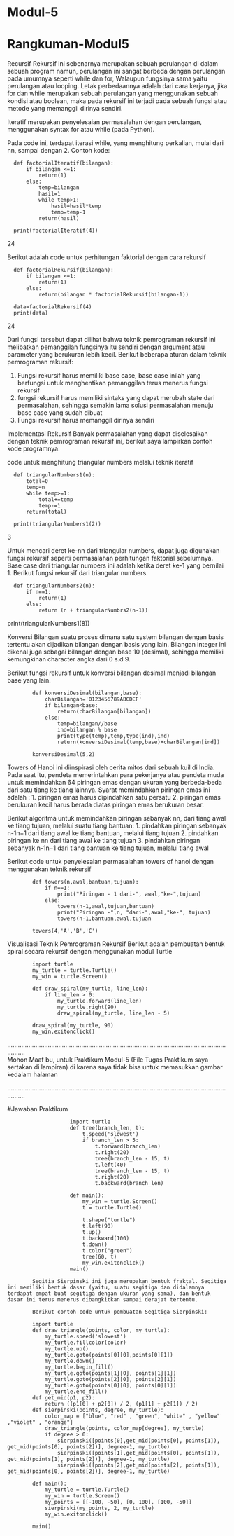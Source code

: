 # Modul-5
# Rangkuman-Modul5

Recursif
Rekursif ini sebenarnya merupakan sebuah perulangan di dalam sebuah program
namun, perulangan ini sangat berbeda dengan perulangan pada umumnya
seperti while dan for, Walaupun fungsinya sama yaitu perulangan atau looping.
Letak perbedaannya adalah dari cara kerjanya, jika for dan while merupakan sebuah perulangan yang menggunakan sebuah kondisi atau boolean,
maka pada rekursif ini terjadi pada sebuah fungsi atau metode yang memanggil dirinya sendiri.

Iteratif
merupakan penyelesaian permasalahan dengan perulangan, menggunakan syntax for atau while (pada Python). 

Pada code ini, terdapat iterasi while, yang menghitung perkalian, mulai dari nn, sampai dengan 2.
Contoh kode:

      def factorialIteratif(bilangan):
          if bilangan <=1:
              return(1)
          else:
              temp=bilangan
              hasil=1
              while temp>1:
                  hasil=hasil*temp
                  temp=temp-1
              return(hasil)
              
      print(factorialIteratif(4))
24


Berikut adalah code untuk perhitungan faktorial dengan cara rekursif

      def factorialRekursif(bilangan):
          if bilangan <=1:
              return(1)
          else:
              return(bilangan * factorialRekursif(bilangan-1))
              
      data=factorialRekursif(4)
      print(data)
24

Dari fungsi tersebut dapat dilihat bahwa teknik pemrograman rekursif ini melibatkan pemanggilan fungsinya itu sendiri dengan argument
atau parameter yang berukuran lebih kecil. Berikut beberapa aturan dalam teknik pemrograman rekursif:
  1. Fungsi rekursif harus memiliki base case, base case inilah yang berfungsi untuk menghentikan pemanggilan terus menerus fungsi
     rekursif
  2. fungsi rekursif harus memiliki sintaks yang dapat merubah state dari permasalahan, sehingga semakin lama solusi permasalahan
     menuju base case yang sudah dibuat
  3. Fungsi rekursif harus memanggil dirinya sendiri
  
  
Implementasi Rekursif
Banyak permasalahan yang dapat diselesaikan dengan teknik pemrograman rekursif ini, berikut saya lampirkan contoh 
kode programnya:

code untuk menghitung triangular numbers melalui teknik iteratif

      def triangularNumbers1(n):
          total=0
          temp=n
          while temp>=1:
              total+=temp
              temp-=1
          return(total)
          
      print(triangularNumbers1(2))
  3


Untuk mencari deret ke-nn dari triangular numbers, dapat juga digunakan fungsi rekursif seperti permasalahan perhitungan faktorial
sebelumnya. Base case dari triangular numbers ini adalah ketika deret ke-1 yang bernilai 1.
Berikut fungsi rekursif dari triangular numbers.

      def triangularNumbers2(n):
          if n==1:
              return(1)
          else:
              return (n + triangularNumbrs2(n-1))
              
print(triangularNumbers1(8))



Konversi Bilangan
suatu proses dimana satu system bilangan dengan basis tertentu akan dijadikan bilangan dengan basis yang lain.
Bilangan integer ini dikenal juga sebagai bilangan dengan base 10 (desimal), sehingga memiliki kemungkinan character angka dari 0 s.d 9.

Berikut fungsi rekursif untuk konversi bilangan desimal menjadi bilangan base yang lain.

            def konversiDesimal(bilangan,base):
                charBilangan='0123456789ABCDEF'
                if bilangan<base:
                    return(charBilangan[bilangan])
                else:
                    temp=bilangan//base
                    ind=bilangan % base
                    print(type(temp),temp,type(ind),ind)
                    return(konversiDesimal(temp,base)+charBilangan[ind])
                    
            konversiDesimal(5,2)
            



Towers of Hanoi
ini diinspirasi oleh cerita mitos dari sebuah kuil di India. Pada saat itu, pendeta memerintahkan para pekerjanya atau pendeta muda untuk memindahkan 64 piringan emas dengan ukuran yang berbeda-beda dari satu tiang ke tiang lainnya.
Syarat memindahkan piringan emas ini adalah :
      1. piringan emas harus dipindahkan satu persatu
      2. piringan emas berukuran kecil harus berada diatas piringan emas berukuran besar.

Berikut algoritma untuk memindahkan piringan sebanyak nn, dari tiang awal ke tiang tujuan, melalui suatu tiang bantuan:
      1. pindahkan piringan sebanyak n-1n−1 dari tiang awal ke tiang bantuan, melalui tiang tujuan
      2. pindahkan piringan ke nn dari tiang awal ke tiang tujuan
      3. pindahkan piringan sebanyak n-1n−1 dari tiang bantuan ke tiang tujuan, melalui tiang awal
      
Berikut code untuk penyelesaian permasalahan towers of hanoi dengan menggunakan teknik rekursif

            def towers(n,awal,bantuan,tujuan):
                if n==1:
                    print("Piringan - 1 dari-", awal,"ke-",tujuan)
                else:
                    towers(n-1,awal,tujuan,bantuan)
                    print("Piringan -",n, "dari-",awal,"ke-", tujuan)
                    towers(n-1,bantuan,awal,tujuan
                    
            towers(4,'A','B','C')
            
            
            
Visualisasi Teknik Pemrograman Rekursif
Berikut adalah pembuatan bentuk spiral secara rekursif dengan menggunakan modul Turtle

            import turtle
            my_turtle = turtle.Turtle()
            my_win = turtle.Screen()

            def draw_spiral(my_turtle, line_len):
                if line_len > 0:
                    my_turtle.forward(line_len)
                    my_turtle.right(90)
                    draw_spiral(my_turtle, line_len - 5)

            draw_spiral(my_turtle, 90)
            my_win.exitonclick()
            
            
 ......................................................................................................................................           
            Mohon Maaf bu, untuk Praktikum Modul-5 (File Tugas Praktikum saya sertakan di lampiran)
            di karena saya tidak bisa untuk memasukkan gambar kedalam halaman

 ......................................................................................................................................

#Jawaban Praktikum 

                        import turtle
                        def tree(branch_len, t):
                            t.speed('slowest')
                            if branch_len > 5:
                                t.forward(branch_len)
                                t.right(20)
                                tree(branch_len - 15, t)
                                t.left(40)
                                tree(branch_len - 15, t)
                                t.right(20)
                                t.backward(branch_len)

                        def main():
                            my_win = turtle.Screen()
                            t = turtle.Turtle()

                            t.shape("turtle")
                            t.left(90)
                            t.up()
                            t.backward(100)
                            t.down()
                            t.color("green")
                            tree(60, t)
                            my_win.exitonclick()
                        main()

            Segitia Sierpinski ini juga merupakan bentuk fraktal. Segitiga ini memiliki bentuk dasar (yaitu, suatu segitiga dan didalamnya terdapat empat buat segitiga dengan ukuran yang sama), dan bentuk dasar ini terus menerus dibangkitkan sampai derajat tertentu.

            Berikut contoh code untuk pembuatan Segitiga Sierpinski:

            import turtle
            def draw_triangle(points, color, my_turtle):   
                my_turtle.speed('slowest')
                my_turtle.fillcolor(color)
                my_turtle.up()
                my_turtle.goto(points[0][0],points[0][1])
                my_turtle.down()
                my_turtle.begin_fill()
                my_turtle.goto(points[1][0], points[1][1])
                my_turtle.goto(points[2][0], points[2][1])
                my_turtle.goto(points[0][0], points[0][1])
                my_turtle.end_fill()
            def get_mid(p1, p2):
                return ((p1[0] + p2[0]) / 2, (p1[1] + p2[1]) / 2)
            def sierpinski(points, degree, my_turtle):
                color_map = ["blue", "red" , "green", "white" , "yellow" ,"violet" , "orange"]
                draw_triangle(points, color_map[degree], my_turtle)
                if degree > 0:
                    sierpinski([points[0],get_mid(points[0], points[1]), get_mid(points[0], points[2])], degree-1, my_turtle)
                    sierpinski([points[1],get_mid(points[0], points[1]), get_mid(points[1], points[2])], degree-1, my_turtle)
                    sierpinski([points[2],get_mid(points[2], points[1]), get_mid(points[0], points[2])], degree-1, my_turtle)

            def main():
                my_turtle = turtle.Turtle()
                my_win = turtle.Screen()
                my_points = [[-100, -50], [0, 100], [100, -50]]
                sierpinski(my_points, 2, my_turtle)
                my_win.exitonclick()

            main()
